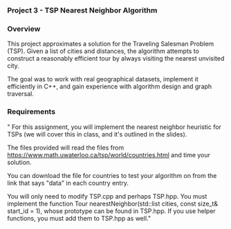 ### Project 3 - TSP Nearest Neighbor Algorithm ####

### Overview ### 

This project approximates a solution for the Traveling Salesman Problem (TSP). Given a list of cities and distances, the algorithm attempts to construct a reasonably efficient tour by always visiting the nearest unvisited city.

The goal was to work with real geographical datasets, implement it efficiently in C++, and gain experience with algorithm design and graph traversal.
   
### Requirements ### 

" For this assignment, you will implement the nearest neighbor heuristic for TSPs (we will cover this in class, and it's outlined in the slides).

The files provided will read the files from https://www.math.uwaterloo.ca/tsp/world/countries.html and time your solution.

You can download the file for countries to test your algorithm on from the link that says "data" in each country entry.

You will only need to modify TSP.cpp and perhaps TSP.hpp. You must implement the function Tour nearestNeighbor(std::list<Node> cities, const size_t& start_id = 1), whose prototype can be found in TSP.hpp. If you use helper functions, you must add them to TSP.hpp as well."
